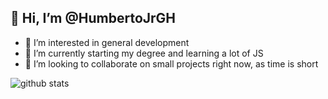 ## 👋 Hi, I’m @HumbertoJrGH
- 👀 I’m interested in general development
- 🌱 I’m currently starting my degree and learning a lot of JS
- 💞️ I’m looking to collaborate on small projects right now, as time is short

![github stats](https://github-readme-stats.anuraghazra1.vercel.app/api/top-langs/?username=HumbertoJrGH&layout=compact&show_icons=true&theme=radical)
